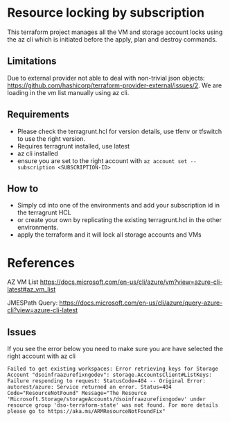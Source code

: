 # Resource locking by subscription

This terraform project manages all the VM and storage account locks using the az cli which is initiated before the apply, plan and destroy commands.

## Limitations
Due to external provider not able to deal with non-trivial json objects: https://github.com/hashicorp/terraform-provider-external/issues/2. We are loading in the vm list manually using az cli.

## Requirements

* Please check the terragrunt.hcl for version details, use tfenv or tfswitch to use the right version.
* Requires terragrunt installed, use latest
* az cli installed
* ensure you are set to the right account with `az account set --subscription <SUBSCRIPTION-ID>`


## How to

* Simply cd into one of the environments and add your subscription id in the terragrunt HCL
* or create your own by replicating the existing terragrunt.hcl in the other environments.
* apply the terraform and it will lock all storage accounts and VMs


# References
AZ VM List https://docs.microsoft.com/en-us/cli/azure/vm?view=azure-cli-latest#az_vm_list

JMESPath Query:
https://docs.microsoft.com/en-us/cli/azure/query-azure-cli?view=azure-cli-latest

## Issues
If you see the error below you need to make sure you are have selected the right account with az cli
```
Failed to get existing workspaces: Error retrieving keys for Storage Account "dsoinfraazurefixngodev": storage.AccountsClient#ListKeys: Failure responding to request: StatusCode=404 -- Original Error: autorest/azure: Service returned an error. Status=404 Code="ResourceNotFound" Message="The Resource 'Microsoft.Storage/storageAccounts/dsoinfraazurefixngodev' under resource group 'dso-terraform-state' was not found. For more details please go to https://aka.ms/ARMResourceNotFoundFix"
```
